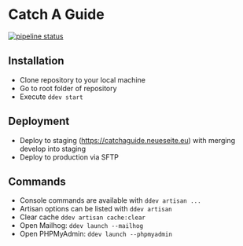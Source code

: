# Catch A Guide

[![pipeline status](https://gitlab.webschuppen.com/webschuppen/catch-a-guide/badges/staging/pipeline.svg)](https://gitlab.webschuppen.com/webschuppen/catch-a-guide/-/commits/staging)

## Installation
- Clone repository to your local machine
- Go to root folder of repository
- Execute ``ddev start``

## Deployment
- Deploy to staging (https://catchaguide.neueseite.eu) with merging develop into staging
- Deploy to production via SFTP

## Commands
- Console commands are available with ``ddev artisan ...``
- Artisan options can be listed with ``ddev artisan``
- Clear cache ``ddev artisan cache:clear``
- Open Mailhog: ``ddev launch --mailhog``
- Open PHPMyAdmin: ``ddev launch --phpmyadmin``